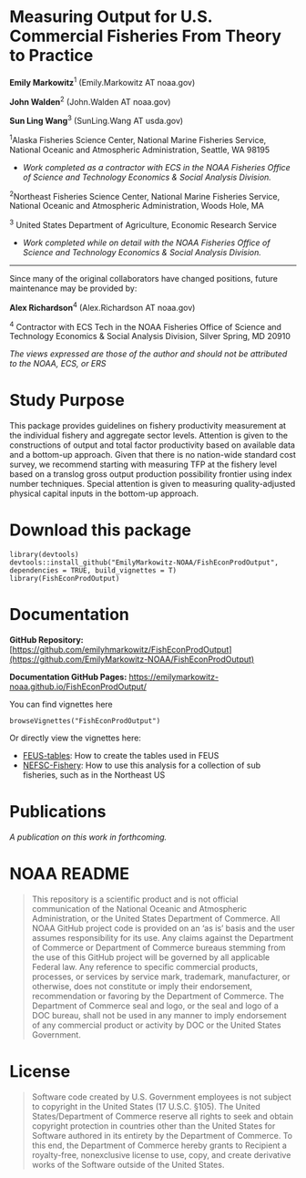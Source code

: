<!-- README.md is generated from README.Rmd. Please edit that file -->

Measuring Output for U.S. Commercial Fisheries From Theory to Practice
======================================================================

**Emily Markowitz**<sup>1</sup> (Emily.Markowitz AT noaa.gov)

**John Walden**<sup>2</sup> (John.Walden AT noaa.gov)

**Sun Ling Wang**<sup>3</sup> (SunLing.Wang AT usda.gov)

<sup>1</sup>Alaska Fisheries Science Center, National Marine Fisheries
Service, National Oceanic and Atmospheric Administration, Seattle, WA
98195

-   *Work completed as a contractor with ECS in the NOAA Fisheries
    Office of Science and Technology Economics & Social Analysis
    Division.*

<sup>2</sup>Northeast Fisheries Science Center, National Marine
Fisheries Service, National Oceanic and Atmospheric Administration,
Woods Hole, MA

<sup>3</sup> United States Department of Agriculture, Economic Research
Service

-   *Work completed while on detail with the NOAA Fisheries Office of
    Science and Technology Economics & Social Analysis Division.*

------------------------------------------------------------------------

Since many of the original collaborators have changed positions, future
maintenance may be provided by:

**Alex Richardson**<sup>4</sup> (Alex.Richardson AT noaa.gov)

<sup>4</sup> Contractor with ECS Tech in the NOAA Fisheries Office of
Science and Technology Economics & Social Analysis Division, Silver
Spring, MD 20910

*The views expressed are those of the author and should not be
attributed to the NOAA, ECS, or ERS*

Study Purpose
=============

This package provides guidelines on fishery productivity measurement at
the individual fishery and aggregate sector levels. Attention is given
to the constructions of output and total factor productivity based on
available data and a bottom-up approach. Given that there is no
nation-wide standard cost survey, we recommend starting with measuring
TFP at the fishery level based on a translog gross output production
possibility frontier using index number techniques. Special attention is
given to measuring quality-adjusted physical capital inputs in the
bottom-up approach.

Download this package
=====================

    library(devtools)
    devtools::install_github("EmilyMarkowitz-NOAA/FishEconProdOutput", dependencies = TRUE, build_vignettes = T)
    library(FishEconProdOutput)

Documentation
=============

**GitHub Repository:**
[https://github.com/emilyhmarkowitz/FishEconProdOutput](https://github.com/EmilyMarkowitz-NOAA/FishEconProdOutput)

**Documentation GitHub Pages:**
<https://emilymarkowitz-noaa.github.io/FishEconProdOutput/>

You can find vignettes here

    browseVignettes("FishEconProdOutput")

Or directly view the vignettes here:

-   [FEUS-tables](https://emilymarkowitz-noaa.github.io/FishEconProdOutput/articles/FEUS-tables.html):
    How to create the tables used in FEUS
-   [NEFSC-Fishery](https://emilymarkowitz-noaa.github.io/FishEconProdOutput/articles/NEFSC-Fishery.html):
    How to use this analysis for a collection of sub fisheries, such as
    in the Northeast US

Publications
============

*A publication on this work in forthcoming.*

NOAA README
===========

> This repository is a scientific product and is not official
> communication of the National Oceanic and Atmospheric Administration,
> or the United States Department of Commerce. All NOAA GitHub project
> code is provided on an ‘as is’ basis and the user assumes
> responsibility for its use. Any claims against the Department of
> Commerce or Department of Commerce bureaus stemming from the use of
> this GitHub project will be governed by all applicable Federal law.
> Any reference to specific commercial products, processes, or services
> by service mark, trademark, manufacturer, or otherwise, does not
> constitute or imply their endorsement, recommendation or favoring by
> the Department of Commerce. The Department of Commerce seal and logo,
> or the seal and logo of a DOC bureau, shall not be used in any manner
> to imply endorsement of any commercial product or activity by DOC or
> the United States Government.

License
=======

> Software code created by U.S. Government employees is not subject to
> copyright in the United States (17 U.S.C. §105). The United
> States/Department of Commerce reserve all rights to seek and obtain
> copyright protection in countries other than the United States for
> Software authored in its entirety by the Department of Commerce. To
> this end, the Department of Commerce hereby grants to Recipient a
> royalty-free, nonexclusive license to use, copy, and create derivative
> works of the Software outside of the United States.
